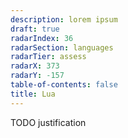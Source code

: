 ```yaml
---
description: lorem ipsum
draft: true
radarIndex: 36
radarSection: languages
radarTier: assess
radarX: 373
radarY: -157
table-of-contents: false
title: Lua
---
```


TODO justification
